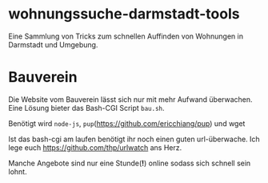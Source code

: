 # wohnungssuche-darmstadt-tools
Eine Sammlung von Tricks zum schnellen Auffinden von Wohnungen in Darmstadt und Umgebung.

# Bauverein
Die Website vom Bauverein lässt sich nur mit mehr Aufwand überwachen. Eine Lösung bieter das Bash-CGI Script `bau.sh`.

Benötigt wird `node-js`, `pup`(https://github.com/ericchiang/pup) und wget

Ist das bash-cgi am laufen benötigt ihr noch einen guten url-überwache. Ich lege euch https://github.com/thp/urlwatch ans Herz.

Manche Angebote sind nur eine Stunde(**!**) online sodass sich schnell sein lohnt.
